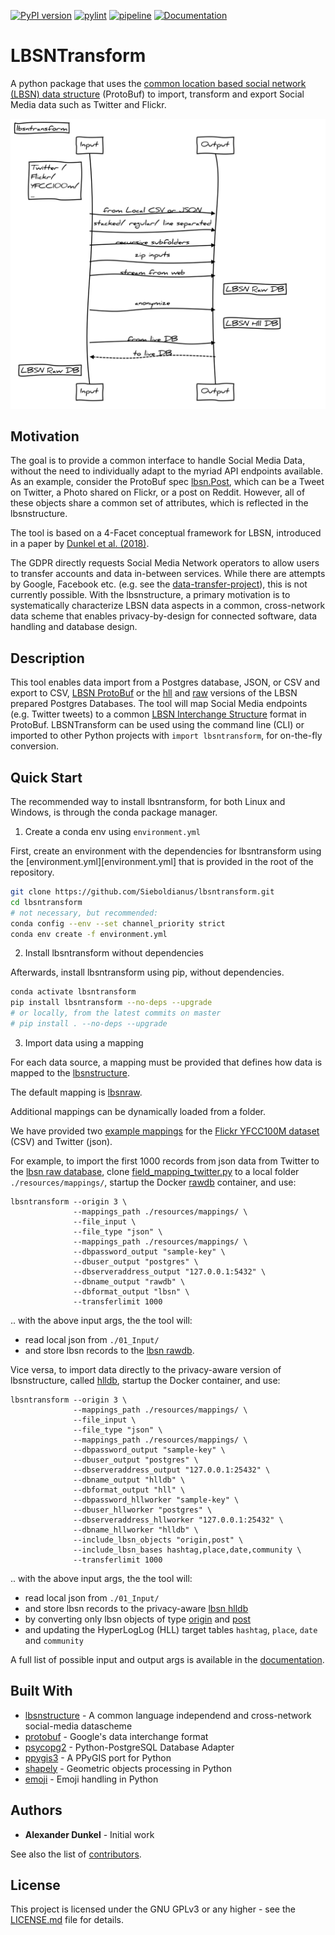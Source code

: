 [![PyPI version](https://lbsn.vgiscience.org/lbsntransform/pypi.svg)](https://pypi.org/project/lbsntransform/) [![pylint](https://lbsn.vgiscience.org/lbsntransform/pylint.svg)](https://gitlab.vgiscience.de/lbsn/lbsntransform) [![pipeline](https://lbsn.vgiscience.org/lbsntransform/pipeline.svg)](https://gitlab.vgiscience.de/lbsn/lbsntransform) [![Documentation](https://lbsn.vgiscience.org/lbsntransform/documentation.svg)](https://lbsn.vgiscience.org/lbsntransform/docs/)

# LBSNTransform

A python package that uses the [common location based social network (LBSN) data structure][lbsnstructure] 
(ProtoBuf) to import, transform and export Social Media data such as Twitter and Flickr.

![Illustration of functions](docs/inputoutput.svg)

## Motivation

The goal is to provide a common interface to handle Social Media Data, 
without the need to individually adapt to the myriad API endpoints available. 
As an example, consider the ProtoBuf spec [lbsn.Post][lbsnpost], which can be a Tweet on Twitter, 
a Photo shared on Flickr, or a post on Reddit. However, all of these objects share
a common set of attributes, which is reflected in the lbsnstructure.

The tool is based on a 4-Facet conceptual framework for LBSN, introduced in a paper 
by [Dunkel et al. (2018)](https://www.tandfonline.com/doi/full/10.1080/13658816.2018.1546390). 

The GDPR directly requests Social Media Network operators to allow 
users to transfer accounts and data in-between services.
While there are attempts by Google, Facebook etc. (e.g. see the [data-transfer-project][data-transfer-project]), 
this is not currently possible. With the lbsnstructure, a primary motivation is to systematically 
characterize LBSN data aspects in a common, cross-network data scheme that enables privacy-by-design 
for connected software, data handling and database design.

## Description

This tool enables data import from a Postgres database, JSON, or CSV and export to CSV, [LBSN ProtoBuf][lbsnstructure] 
or the [hll][hlldb] and [raw][rawdb] versions of the LBSN prepared Postgres Databases.
The tool will map Social Media endpoints (e.g. Twitter tweets) to a common [LBSN Interchange Structure][lbsnstructure] 
format in ProtoBuf. LBSNTransform can be used using the command line (CLI) or imported to other Python projects with 
`import lbsntransform`, for on-the-fly conversion.

## Quick Start

The recommended way to install lbsntransform, for both Linux and Windows, 
is through the conda package manager.

1. Create a conda env using `environment.yml`

First, create an environment with the dependencies for lbsntransform using
the [environment.yml][environment.yml] that is provided in the root of the repository.

```bash
git clone https://github.com/Sieboldianus/lbsntransform.git
cd lbsntransform
# not necessary, but recommended:
conda config --env --set channel_priority strict
conda env create -f environment.yml
```

2. Install lbsntransform without dependencies

Afterwards, install lbsntransform using pip, without dependencies.

```bash
conda activate lbsntransform
pip install lbsntransform --no-deps --upgrade
# or locally, from the latest commits on master
# pip install . --no-deps --upgrade
```

3. Import data using a mapping

For each data source, a mapping must be provided that
defines how data is mapped to the [lbsnstructure][lbsnstructure].

The default mapping is [lbsnraw][lbsnraw].

Additional mappings can be dynamically loaded from a folder.

We have provided two [example mappings][mappings] for the [Flickr YFCC100M dataset][yfcc100m] (CSV)
and Twitter (json).

For example, to import the first 1000 records from json data from Twitter to the 
[lbsn raw database][rawdb], clone [field_mapping_twitter.py][field_mapping_twitter] 
to a local folder `./resources/mappings/`, startup the Docker [rawdb][rawdb] container,
and use:

```shell
lbsntransform --origin 3 \
              --mappings_path ./resources/mappings/ \
              --file_input \
              --file_type "json" \
              --mappings_path ./resources/mappings/ \
              --dbpassword_output "sample-key" \
              --dbuser_output "postgres" \
              --dbserveraddress_output "127.0.0.1:5432" \
              --dbname_output "rawdb" \
              --dbformat_output "lbsn" \
              --transferlimit 1000
```

.. with the above input args, the the tool will:  
- read local json from `./01_Input/`
- and store lbsn records to the [lbsn rawdb][rawdb].

Vice versa, to import data directly to the privacy-aware
version of lbsnstructure, called [hlldb][hlldb], startup the
Docker container, and use:

```shell
lbsntransform --origin 3 \
              --mappings_path ./resources/mappings/ \
              --file_input \
              --file_type "json" \
              --mappings_path ./resources/mappings/ \
              --dbpassword_output "sample-key" \
              --dbuser_output "postgres" \
              --dbserveraddress_output "127.0.0.1:25432" \
              --dbname_output "hlldb" \
              --dbformat_output "hll" \
              --dbpassword_hllworker "sample-key" \
              --dbuser_hllworker "postgres" \
              --dbserveraddress_hllworker "127.0.0.1:25432" \
              --dbname_hllworker "hlldb" \
              --include_lbsn_objects "origin,post" \
              --include_lbsn_bases hashtag,place,date,community \
              --transferlimit 1000
```

.. with the above input args, the the tool will:  
- read local json from `./01_Input/`  
- and store lbsn records to the privacy-aware [lbsn hlldb][hlldb]  
- by converting only lbsn objects of type [origin][lbsnorigin] and [post][lbsnpost]  
- and updating the HyperLogLog (HLL) target tables `hashtag`, `place`, `date` and `community`  

A full list of possible input and output args is available in the 
[documentation](https://lbsn.vgiscience.org/lbsntransform/docs/).

## Built With

* [lbsnstructure](https://pypi.org/project/lbsnstructure/) - A common language independend and cross-network social-media datascheme
* [protobuf](https://github.com/google/protobuf) - Google's data interchange format
* [psycopg2](https://github.com/psycopg/psycopg2) - Python-PostgreSQL Database Adapter
* [ppygis3](https://github.com/AlexImmer/ppygis3) - A PPyGIS port for Python
* [shapely](https://github.com/Toblerity/Shapely) - Geometric objects processing in Python
* [emoji](https://github.com/carpedm20/emoji/) - Emoji handling in Python

## Authors

* **Alexander Dunkel** - Initial work

See also the list of [contributors](/../graphs/master).

## License

This project is licensed under the GNU GPLv3 or any higher - 
see the [LICENSE.md](LICENSE.md) file for details.

[lbsnstructure]: https://lbsn.vgiscience.org/structure/
[lbsnpost]: https://lbsn.vgiscience.org/structure/#post
[lbsnorigin]: https://lbsn.vgiscience.org/structure/#origin
[data-transfer-project]: https://datatransferproject.dev/
[rawdb]: https://gitlab.vgiscience.de/lbsn/databases/rawdb
[hlldb]: https://gitlab.vgiscience.de/lbsn/databases/hlldb
[lbsnraw]: lbsntransform/input/mappings/field_mapping_lbsn.py
[mappings]: resources/mappings
[field_mapping_twitter]: resources/mappings/field_mapping_twitter.py
[yfcc100m]: http://projects.dfki.uni-kl.de/yfcc100m/